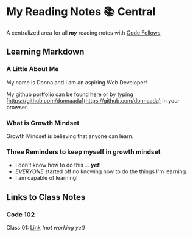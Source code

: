 # My Reading Notes 📚 Central
A centralized area for all ***my*** reading notes with [Code Fellows]([url](https://www.codefellows.org))


## Learning Markdown
<!-- Introduction -->
### A Little About Me

My name is Donna and I am an aspiring Web Developer! 

My github portfolio can be found [here](https://github.com/donnaada) or by typing [https://github.com/donnaada](https://github.com/donnaada) in your browser.

### What is Growth Mindset
Growth Mindset is believing that anyone can learn.

### Three Reminders to keep myself in growth mindset
* I don't know how to do this ... ***yet***!
* *EVERYONE* started off no knowing how to do the things I'm learning.
* I am capable of learning!

## Links to Class Notes
### Code 102
Class 01: [Link](/class-01.md) *(not working yet)*
